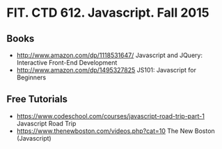 FIT. CTD 612. Javascript. Fall 2015
===================================

Books
-----

  * http://www.amazon.com/dp/1118531647/ Javascript and JQuery: Interactive Front-End Development
  * http://www.amazon.com/dp/1495327825  JS101: Javascript for Beginners

Free Tutorials
--------------

  * https://www.codeschool.com/courses/javascript-road-trip-part-1 Javascript Road Trip
  * https://www.thenewboston.com/videos.php?cat=10 The New Boston (Javascript)

